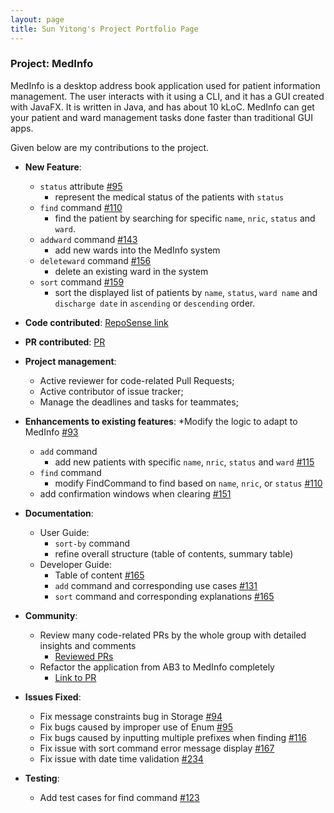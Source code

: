 ```yaml
---
layout: page
title: Sun Yitong's Project Portfolio Page
---
```


### Project: MedInfo

MedInfo is a desktop address book application used for patient information management. The user interacts with it using a CLI, and it has a GUI created with JavaFX. It is written in Java, and has about 10 kLoC. MedInfo can get your patient and ward management tasks done faster than traditional GUI apps.

Given below are my contributions to the project.

* **New Feature**:
  * `status` attribute [#95](https://github.com/AY2223S2-CS2103T-T12-2/tp/pull/95)
    * represent the medical status of the patients with `status`
  * `find` command [#110](https://github.com/AY2223S2-CS2103T-T12-2/tp/pull/110)
    * find the patient by searching for specific `name`, `nric`, `status` and `ward`.
  * `addward` command [#143](https://github.com/AY2223S2-CS2103T-T12-2/tp/pull/131)
    * add new wards into the MedInfo system 
  * `deleteward` command [#156](https://github.com/AY2223S2-CS2103T-T12-2/tp/pull/156)
    * delete an existing ward in the system
  * `sort` command [#159](https://github.com/AY2223S2-CS2103T-T12-2/tp/pull/159)
    * sort the displayed list of patients by `name`, `status`, `ward name` and `discharge date` in `ascending` or `descending` order.

* **Code contributed**: [RepoSense link](https://nus-cs2103-ay2223s2.github.io/tp-dashboard/?search=yitong241&breakdown=true)
* **PR contributed**: [PR](https://github.com/AY2223S2-CS2103T-T12-2/tp/pulls?page=1&q=is%3Apr+is%3Aclosed+author%3Ayitong241)

* **Project management**:
  - Active reviewer for code-related Pull Requests;
  - Active contributor of issue tracker;
  - Manage the deadlines and tasks for teammates;

* **Enhancements to existing features**:
    *Modify the logic to adapt to MedInfo [#93](https://github.com/AY2223S2-CS2103T-T12-2/tp/pull/93)
    * `add` command 
      * add new patients with specific `name`, `nric`, `status` and `ward` [#115](https://github.com/AY2223S2-CS2103T-T12-2/tp/pull/115)
    * `find` command
      * modify FindCommand to find based on `name`, `nric`, or `status` [#110](https://github.com/AY2223S2-CS2103T-T12-2/tp/pull/110)
    * add confirmation windows when clearing [#151](https://github.com/AY2223S2-CS2103T-T12-2/tp/pull/131)

* **Documentation**:
  * User Guide:
    * `sort-by` command
    * refine overall structure (table of contents, summary table)
  * Developer Guide:
    * Table of content [#165](https://github.com/AY2223S2-CS2103T-T12-2/tp/pull/165)
    * `add` command and corresponding use cases [#131](https://github.com/AY2223S2-CS2103T-T12-2/tp/pull/131)
    * `sort` command and corresponding explanations [#165](https://github.com/AY2223S2-CS2103T-T12-2/tp/pull/165)

* **Community**:
  * Review many code-related PRs by the whole group with detailed insights and comments
    * [Reviewed PRs](https://github.com/AY2223S2-CS2103T-T12-2/tp/pulls?q=is%3Apr+is%3Aclosed+reviewed-by%3Ayitong241)
  * Refactor the application from AB3 to MedInfo completely
    * [Link to PR](https://github.com/AY2223S2-CS2103T-T12-2/tp/pull/177)

* **Issues Fixed**:
  * Fix message constraints bug in Storage [#94](https://github.com/AY2223S2-CS2103T-T12-2/tp/pull/94)
  * Fix bugs caused by improper use of Enum [#95](https://github.com/AY2223S2-CS2103T-T12-2/tp/pull/95)
  * Fix bugs caused by inputting multiple prefixes when finding [#116](https://github.com/AY2223S2-CS2103T-T12-2/tp/pull/116)
  * Fix issue with sort command error message display [#167](https://github.com/AY2223S2-CS2103T-T12-2/tp/pull/167)
  * Fix issue with date time validation [#234](https://github.com/AY2223S2-CS2103T-T12-2/tp/pull/234)

* **Testing**:
  * Add test cases for find command [#123](https://github.com/AY2223S2-CS2103T-T12-2/tp/pull/123)

